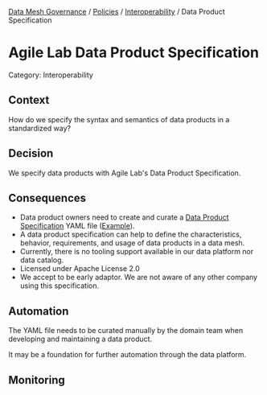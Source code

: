 [Data Mesh Governance](https://www.datamesh-governance.com/) / [Policies](https://www.datamesh-governance.com/#policies) / [Interoperability](https://www.datamesh-governance.com/#interoperability) / Data Product Specification

# Agile Lab Data Product Specification

Category: Interoperability

## Context

How do we specify the syntax and semantics of data products in a standardized way?

## Decision

We specify data products with Agile Lab's Data Product Specification.

## Consequences

- Data product owners need to create and curate a [Data Product Specification](https://github.com/agile-lab-dev/Data-Product-Specification) YAML file ([Example](https://github.com/agile-lab-dev/Data-Product-Specification/blob/main/example.yaml)).
- A data product specification can help to define the characteristics, behavior, requirements, and usage of data products in a data mesh.
- Currently, there is no tooling support available in our data platform nor data catalog.
- Licensed under Apache License 2.0
- We accept to be early adaptor. We are not aware of any other company using this specification.

## Automation

The YAML file needs to be curated manually by the domain team when developing and maintaining a data product.

It may be a foundation for further automation through the data platform.

## Monitoring
